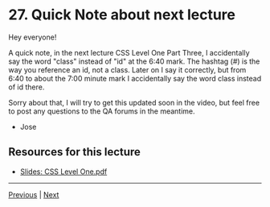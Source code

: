 # 27. Quick Note about next lecture

Hey everyone!

A quick note, in the next lecture CSS Level One Part Three, I accidentally say the word "class" instead of "id" at the 6:40 mark. The hashtag (#) is the way you reference an id, not a class. Later on I say it correctly, but from 6:40 to about the 7:00 minute mark I accidentally say the word class instead of id there.

Sorry about that, I will try to get this updated soon in the video, but feel free to post any questions to the QA forums in the meantime.

- Jose


##  Resources for this lecture


-   [Slides: CSS Level One.pdf](https://python-ds.s3.us-west-1.amazonaws.com/Python-and-Django-Full-Stack-Web-Developer-Bootcamp/Resources/CSS+Level+One.pdf)


---

[Previous](./26_CSS-Level-One-Part-Two.md) | [Next](./28_CSS-Level-One-Part-three.md)